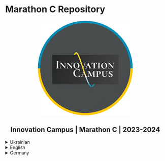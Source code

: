 # Marathon C Repository

<p align="center">
  <a href="https://campus.kpi.kharkov.ua/ua/">
    <img src="imgs/Cumpus.png" alt="Innovation Campus" width="300" height="300">
  </a>
  <br>
  <h2 align="center"><strong>Innovation Campus | Marathon C | 2023-2024</strong></h2>
</p>

<details>
  <summary>Ukrainian</summary>

<span style = "margin-top: 5px;"></span>

> ⚠️**УВАГА:**
>
> Цей матеріал публікується лише для навчальних цілей. Оцінки в таблиці результатів можуть бути неточними, оскільки деякі завдання, такі як Sprint00, Race03 і Race01, були переглянуті після відправлення або не були виконані і не могли бути повторно виконані, на відміну від спринтів. Також в функціях теж можуть бути наявні помилки.
>
> Якщо ви просто шукаєте результати, [натисніть тут](#Завдання).

---

  ### Вступ
  Привіт усім! 👋
  Ласкаво просишу до моєї подорожі з **Марафону C**, програмою, яка занурює вас у складний світ кодування. Цей досвід - це не просто навчання написанню коду, це сприяння глибокому розумінню комп'ютерних наук, оволодінню методами вирішення проблем та підготовка до майбутніх технологічних викликів в ІТ. Це подорож, де наполегливість окупається, а кожна подолана перешкода сприяє твоєму зростанню як програміста.

  Освіта - це не просто сходинка, це життєво важлива частина самого життя. Якщо ви готові приступити до цього захоплюючого виклику, давайте зануримось у нього разом!

## Що таке Марафон С?

Марафон C - це інтенсивне вивчення основ програмування. Хоча шлях може бути складним, винагорода - міцний фундамент в інформатиці та готовність до роботи з передовими технологіями - безцінна. Філософія програми проста і водночас глибока: **«Освіта - це не просто підготовка до життя, це невід'ємна частина життя».**

  ### У чому полягає велика ідея?
  Основна ідея цього Марафону проста: знайди свій шлях до успіху.

  Основне питання, яке лежить в основі цього досвіду, полягає в наступному:
  Як ефективно використати всі компоненти освітньої системи, щоб отримати якомога більше досвіду?

  Сам виклик простий - почати вивчати програмування.

  ### Подорож
  Як ефективно використовувати всі компоненти освітньої системи, щоб отримати якомога більше досвіду?

### Виклик:
**Почніть вивчати програмування!**

---

## Досліджуємо

### Навідні запитання

Ось деякі з питань, які змусили мене замислитися і допомогли мені почати свою подорож. Можливо, вони допоможуть і вам:

- Хто я? Який в мене досвід? Чому я хочу вивчати програмування?
- Які ідеї я можу втілити в життя за допомогою програмування?
- Які навички я хочу розвинути та які проекти хотів би створити?
- Що мені потрібно для початку? Чи готовий я зробити цей крок?

### Направляючі вправи

Ось як я крок за кроком вирішував цю задачу:

1. **Дізнався про операційні системи (ОС)** та встановив необхідні інструменти для роботи.
2. **Підключився до ucode connect** та дослідив середовище.
3. Відкрив утиліту **Terminal/iTerm**, щоб звикнути до інтерфейсу **командного рядка**.
4. Дослідив текстові редактори на кшталт **Vim** або **Emacs** (з Vim довелося довго розбиратися, особливо як вийти з нього 😅).
5. Подивився підручники та клонував свій перший Git-репозиторій за допомогою `git clone`.
6. Співпрацював з колегами, обмінюючись знаннями та досвідом.

---

## Аналіз

Ось чого я навчився:

- Завжди ретельно аналізуйте приклади, деталі мають значення.
- Дотримуйтесь завдань, викладених у завданні - ніяких обхідних шляхів чи зайвих деталей.
- Дотримуйтесь інструкцій щодо подання роботи - тримайте її чистою та структурованою.
- Використовуйте такі інструменти, як термінал або iTerm з командою `zsh`.
- Навчання за принципом «рівний-рівному» - це фантастика, а прохання про допомогу - ознака сили.
- Нарешті, **мисліть критично і йдіть за білим кроликом**.

---

  ## Використані технології
  <div style = "display: flex; align-items: flex-start; gap: 10px;">
      <span style = "margin-top: 10px;"><b>Мови програмування:</b></span>
  <div style = "display: flex; gap: 10px;">
    <img src = "https://skillicons.dev/icons?i=bash" alt = "Bash" style = "width: 40px; height: 40px;">
    <img src = "https://skillicons.dev/icons?i=c" alt = "C" style = "width: 40px; height: 40px;">
  </div>
</div>

<span style = "margin-top: 10px;"></span>

  <div style = "display: flex; align-items: flex-start; gap: 10px;">
      <span style = "margin-top: 10px;"><b>Обладнання:</b></span>
  <div style = "display: flex; gap: 10px;">
    <img src = "https://skillicons.dev/icons?i=vim" alt = "Vim" style = "width: 40px; height: 40px;">
    <img src = "https://skillicons.dev/icons?i=emacs" alt = "Emacs" style = "width: 40px; height: 40px;">
    <img src = "https://skillicons.dev/icons?i=git" alt = "Git" style = "width: 40px; height: 40px;">
    <img src = "https://skillicons.dev/icons?i=github" alt = "Github" style = "width: 40px; height: 40px;">
    <img src = "https://skillicons.dev/icons?i=gitlab" alt = "Gitlab" style = "width: 40px; height: 40px;">
    <img src = "https://skillicons.dev/icons?i=md" alt = "Markdown" style = "width: 40px; height: 40px;">
  </div>
</div>

<span style = "margin-top: 10px;"></span>

  <div style = "display: flex; align-items: flex-start; gap: 10px;">
      <span style = "margin-top: 10px;"><b>Операційна система:</b></span>
  <div style = "display: flex; gap: 10px;">
    <img src = "https://skillicons.dev/icons?i=linux" alt = "Linux" style = "width: 40px; height: 40px;">
    <img src = "https://skillicons.dev/icons?i=apple" alt = "MacOS" style = "width: 40px; height: 40px;">
    <img src = "https://skillicons.dev/icons?i=windows" alt = "Windows" style = "width: 40px; height: 40px;">
  </div>
</div>

  ## <h2 id="Завдання">Завдання</h2>

| Name         | Description                                                                 | Oracle Mark | Total Mark |
|--------------|-----------------------------------------------------------------------------|:-----------:|:----------:|
| [Sprint00](./Sprint00)     | Основи UNIX-систем (shell, термінал, утиліти UNIX, git тощо).    |     65      |     82     |
| [Sprint01](./Sprint01)     | Основи написання коду на C (цикли, змінні, функції тощо).        |     40      |     70     |
| [Sprint02](./Sprint02)     | Стандартні функції та основи реалізації математики в мові C.      |     94      |     97     |
| [Sprint03](./Sprint03)     | Покажчики в мові C та більш складні алгоритми.                                 |     80      |     90     |
| [Checkpoint00](./Checkpoint00) | Випробуйте себе без інтернету, однолітків, конспектів, книжок чи будь-якої іншої сторонньої допомоги. |    102      |    102     |
| [Race00](./Race00)       | Представлення 3D куба та піраміди на стандартному виводі.              |    100      |    100     |
| [Sprint04](./Sprint04)     | Масиви та похідні від них.                                           |     76      |     88     |
| [Sprint05](./Sprint05)     | Прості програми та аргументи командного рядка.                                |     35      |     68     |
| [Sprint06](./Sprint06)     | Власна бібліотека та алгоритми сортування.                                        |     69      |     85     |
| [Sprint07](./Sprint07)     | Розподіл та управління пам'яттю.                                   |     58      |     79     |
| [Sprint08](./Sprint08)     | Заголовкові файли та структури.                                               |     88      |     94     |
| [Checkpoint01](./Checkpoint01) | Випробуйте себе без інтернету, однолітків, конспектів, книжок чи будь-якої іншої сторонньої допомоги. |    115      |    115     |
| [Sprint09](./Sprint09)     | Makefile, макроси, стандартна помилка, покажчики функцій.                       |     52      |     76     |
| [Race01](./Race01)       | Розшифруйте зашифрований математичний вираз.                                          |      0      |      0     |
| [Sprint10](./Sprint10)     | Файловий ввід/вивід. Стандартний ввід та вивід.                                       |     40      |     70     |
| [Sprint11](./Sprint11)     | Зв'язний список.                                                               |     65      |     82     |
| [Race02](./Race02)       | Знайти найкоротший шлях у лабіринті між точками входу та виходу.      |     94      |     97     |
| [Race03](./Race03)       | Імітація заставки «Матриці».                                           |      0      |      0     |
| [Checkpoint02](./Checkpoint02) | Випробуйте себе без інтернету, однолітків, конспектів, книжок чи будь-якої іншої сторонньої допомоги. |     68      |     68     |

---

## Мої враження

Я працював над Марафоном С протягом січня та лютого 2024 року, і це був незабутній досвід для мене. Ця подорож - це поєднання рішучості, знань та співпраці. Якщо ви студент інноваційного кампусу, я наполегливо рекомендую вам зануритися у цю подорож - виклики будуть випробуванням для вас, але знання та навички, які ви отримаєте, будуть того варті.

Давайте програмувати наш шлях до успіху!

</details>

<details>
  <summary> English</summary>

<span style = "margin-top: 5px;"></span>

> ⚠️**CAUTION:**
>
> This material is published for informational purposes only. The grades in the results table may not be accurate, as some tasks such as Sprint00, Race03, and Race01 were revised after submission or failed and could not be retried, unlike sprints. There can also be errors in the functions.
>
> If you’re just looking for results, [click here](#tasks).

---

  ### Introduction
  Hey everyone! 👋
  Welcome to my journey with **Marathon C**, a transformative program that immerses you in the intricate world of coding. This experience is not just about learning to write code, it's about fostering a deep understanding of computer science, mastering problem-solving techniques, and preparing you for future technological challenges in IT. It's a journey where perseverance pays off and every obstacle you overcome contributes to your growth as a programmer.

  Education is not just a stepping stone, it is a vital part of life itself. If you are ready to take on this exciting challenge, let's dive in together!

## What’s Marathon C?

Marathon C is an intensive exploration of programming fundamentals. While the path may be challenging, the rewards — a strong foundation in computer science and readiness to tackle advanced technologies — are invaluable. The program’s philosophy is simple yet profound: **«education is not merely preparation for life, it’s an indispensable part of living.»**

  ### What’s the Big Idea?
  The core idea of this Marathon is simple: find your way to success.

  The essential question that drives the experience is:
  How can you effectively use all the components of an educational system to gain as much experience as possible?

  The challenge itself is straightforward — start learning programming.

  ### The Journey
  How to effectively use all the components of the educational system to get as much experience as possible?

### The Challenge:
**Start learning programming!**

---

## Let’s Investigate

### Guiding Questions

These are some of the questions that got me thinking and helped me start my journey. Maybe they’ll help you too:

- Who am I? What’s my background? Why do I want to learn programming?
- What ideas can I bring to life with programming?
- What skills do I want to develop, and what projects would I love to create?
- What do I need to get started? Am I ready to take the leap?

### Guiding Activities

Here’s how I tackled the challenge step by step:

1. **Learned about operating systems (OS)** and set up the tools I needed.
2. **Connected to the ucode connect** and explored the environment.
3. Opened the **Terminal/iTerm** utility to get comfortable with the **command-line interface**.
4. Explored the text editors like **Vim** or **Emacs** (it took a while to figure out how to exit Vim 😅).
5. Watched tutorials and cloned my first Git repository with `git clone`.
6. Collaborated with peers, sharing knowledge and experiences.

---

## The Analysis

Here’s what I learned:

- Always analyze examples carefully, the details matter.
- Stick to the tasks outlined in the challenge – no shortcuts or extra fluff.
- Follow the guidelines for submission – keep it clean and structured.
- Use tools like the Terminal or iTerm with `zsh`.
- Peer-to-peer learning is fantastic, and asking for help is a sign of strength.
- Finally, **think critically and follow the white rabbit.**

---

  ## Technologies Used
  <div style = "display: flex; align-items: flex-start; gap: 10px;">
      <span style = "margin-top: 10px;"><b>Programming Languages:</b></span>
  <div style = "display: flex; gap: 10px;">
    <img src = "https://skillicons.dev/icons?i=bash" alt = "Bash" style = "width: 40px; height: 40px;">
    <img src = "https://skillicons.dev/icons?i=c" alt = "C" style = "width: 40px; height: 40px;">
  </div>
</div>

<span style = "margin-top: 10px;"></span>

  <div style = "display: flex; align-items: flex-start; gap: 10px;">
      <span style = "margin-top: 10px;"><b>Tools:</b></span>
  <div style = "display: flex; gap: 10px;">
    <img src = "https://skillicons.dev/icons?i=vim" alt = "Vim" style = "width: 40px; height: 40px;">
    <img src = "https://skillicons.dev/icons?i=emacs" alt = "Emacs" style = "width: 40px; height: 40px;">
    <img src = "https://skillicons.dev/icons?i=git" alt = "Git" style = "width: 40px; height: 40px;">
    <img src = "https://skillicons.dev/icons?i=github" alt = "Github" style = "width: 40px; height: 40px;">
    <img src = "https://skillicons.dev/icons?i=gitlab" alt = "Gitlab" style = "width: 40px; height: 40px;">
    <img src = "https://skillicons.dev/icons?i=md" alt = "Markdown" style = "width: 40px; height: 40px;">
  </div>
</div>

<span style = "margin-top: 10px;"></span>

  <div style = "display: flex; align-items: flex-start; gap: 10px;">
      <span style = "margin-top: 10px;"><b>Operating System:</b></span>
  <div style = "display: flex; gap: 10px;">
    <img src = "https://skillicons.dev/icons?i=linux" alt = "Linux" style = "width: 40px; height: 40px;">
    <img src = "https://skillicons.dev/icons?i=apple" alt = "MacOS" style = "width: 40px; height: 40px;">
    <img src = "https://skillicons.dev/icons?i=windows" alt = "Windows" style = "width: 40px; height: 40px;">
  </div>
</div>

  ## Tasks

| Name         | Description                                                                 | Oracle Mark | Total Mark |
|--------------|-----------------------------------------------------------------------------|:-----------:|:----------:|
| [Sprint00](./Sprint00)     | The basics of UNIX systems (shell, terminal, UNIX utilities, git, etc).    |     65      |     82     |
| [Sprint01](./Sprint01)     | The basics of writing code in C (loops, variables, functions, etc).        |     40      |     70     |
| [Sprint02](./Sprint02)     | Standard functions and the basics of mathematics implementation in C.      |     94      |     97     |
| [Sprint03](./Sprint03)     | Pointers in C and more complex algorithms.                                 |     80      |     90     |
| [Checkpoint00](./Checkpoint00) | Challenge yourself without internet, peers, notes, books or any other third-party help. |    102      |    102     |
| [Race00](./Race00)       | Representation of 3d cube and pyramid on the standard output.              |    100      |    100     |
| [Sprint04](./Sprint04)     | Arrays and derivative from them.                                           |     76      |     88     |
| [Sprint05](./Sprint05)     | Simple programs and command-line arguments.                                |     35      |     68     |
| [Sprint06](./Sprint06)     | Own library and sorting algorithms.                                        |     69      |     85     |
| [Sprint07](./Sprint07)     | Memory allocation and memory management.                                   |     58      |     79     |
| [Sprint08](./Sprint08)     | Header files and structures.                                               |     88      |     94     |
| [Checkpoint01](./Checkpoint01) | Challenge yourself without internet, peers, notes, books or any other third-party help. |    115      |    115     |
| [Sprint09](./Sprint09)     | Makefile, macros, standard error, function pointers.                       |     52      |     76     |
| [Race01](./Race01)       | Decode encrypted math expression.                                          |      0      |      0     |
| [Sprint10](./Sprint10)     | File I/O. Standard input and output.                                       |     40      |     70     |
| [Sprint11](./Sprint11)     | Linked list.                                                               |     65      |     82     |
| [Race02](./Race02)       | Find the shortest path in the maze between the entry and exit points.      |     94      |     97     |
| [Race03](./Race03)       | Simulate the Matrix screensaver.                                           |      0      |      0     |
| [Checkpoint02](./Checkpoint02) | Challenge yourself without internet, peers, notes, books or any other third-party help. |     68      |     68     |


---

## My Takeaway

I worked on Marathon C throughout January and February 2024, and it’s been an unforgettable experience. This journey is a blend of determination, knowledge, and collaboration. If you’re a student of Innovation Campus, I highly recommend diving in – the challenges will test you, but the skills you gain are worth it.

Let’s code our way to success!

</details>

<details>
  <summary>Germany</summary>

<span style = "margin-top: 5px;"></span>
  
> ⚠️ **WARNUNG:**
>
> Dieses Material wird nur zu Informationszwecken veröffentlicht. Die Punktzahlen in der Ergebnistabelle können ungenau sein, da einige Aufgaben, wie Sprint00, Race03 und Race01, nach der Einreichung überarbeitet wurden oder nicht abgeschlossen wurden und im Gegensatz zu Sprints nicht wiederholt werden konnten. Es können auch Fehler in den Funktionen enthalten sein.
>
> Wenn Sie nur nach Ergebnissen suchen, [klicken Sie hier](#Aufgaben).

---

  ### Einleitung
  Hallo zusammen 👋.
  Willkommen auf meiner Reise mit **Marathon C**, einem transformativen Programm, das Sie in die komplexe Welt des Programmierens eintauchen lässt. Bei dieser Erfahrung geht es nicht nur darum, zu lernen, wie man Code schreibt, sondern auch darum, ein tiefes Verständnis für Informatik zu entwickeln, Problemlösungstechniken zu beherrschen und sich auf zukünftige technologische Herausforderungen in der IT vorzubereiten. Es ist eine Reise, bei der sich Beharrlichkeit auszahlt und jedes Hindernis, das Sie überwinden, zu Ihrem Wachstum als Programmierer beiträgt.

  Die Ausbildung ist nicht nur ein Sprungbrett, sondern ein wichtiger Teil des Lebens selbst. Wenn Sie bereit sind, sich dieser spannenden Herausforderung zu stellen, lassen Sie uns gemeinsam eintauchen!

## Was ist Marathon C?

Der C-Marathon ist ein intensives Studium der Programmiergrundlagen. Auch wenn der Weg dorthin herausfordernd sein kann, sind die Belohnungen - eine solide Grundlage in Informatik und die Bereitschaft, mit Spitzentechnologien zu arbeiten - unbezahlbar. Die Philosophie des Programms ist einfach und doch tiefgründig: **«Bildung ist nicht nur eine Vorbereitung auf das Leben, sie ist ein integraler Bestandteil des Lebens.»**

  ### Was ist die große Idee?
  Der Grundgedanke dieses Marathons ist einfach: Finde deinen Weg zum Erfolg.

  Die Hauptfrage, die dieser Erfahrung zugrunde liegt, ist die folgende:
  Wie kann man alle Komponenten des Bildungssystems effektiv nutzen, um so viele Erfahrungen wie möglich zu sammeln?

  Die Herausforderung selbst ist einfach - fangen Sie an, programmieren zu lernen.

  ### Reise
  Wie kann man alle Komponenten des Bildungssystems effektiv nutzen, um so viel Erfahrung wie möglich zu sammeln?

### Die Herausforderung:
**Beginnen Sie zu programmieren!**

---

## Erkunden.

### Leitende Fragen

Hier sind einige der Fragen, die mich zum Nachdenken gebracht und mir geholfen haben, meine Reise zu beginnen. Vielleicht helfen sie auch Ihnen:

- Wer bin ich? Welche Erfahrungen habe ich? Warum möchte ich programmieren lernen?
- Welche Ideen kann ich mit dem Programmieren verwirklichen?
- Welche Fähigkeiten möchte ich entwickeln und welche Projekte würde ich gerne realisieren?
- Was brauche ich, um anzufangen? Bin ich bereit, diesen Schritt zu tun?

### Leitende Übungen

So habe ich dieses Problem Schritt für Schritt gelöst:

1) **Betriebssysteme (OS)** kennengelernt und die Tools installiert, die ich für den Einstieg brauchte.
2. Verbinden Sie sich mit ucode connect** und erkunden Sie die Umgebung.
3. Ich öffnete das Dienstprogramm **Terminal/iTerm**, um mich an die **Befehlszeilenschnittstelle** zu gewöhnen.
4. Ich erkundete Texteditoren wie **Vim** oder **Emacs** (ich brauchte lange, um herauszufinden, wie man Vim beendet, vor allem, wie man ihn beendet 😅).
5. Ich habe mir Tutorials angesehen und mein erstes Git-Repository mit `git clone` geklont.
6. Ich habe mit Kollegen zusammengearbeitet und Wissen und Erfahrungen ausgetauscht.

---

## Analyse

Das habe ich gelernt:

- Analysieren Sie die Beispiele immer gründlich, auf die Details kommt es an.
- Halten Sie sich an die in der Aufgabenstellung beschriebenen Aufgaben - keine Umgehungslösungen oder unnötige Details.
- Befolgen Sie die Anweisungen für die Abgabe Ihrer Arbeit - halten Sie sie sauber und strukturiert.
- Verwenden Sie Tools wie ein Terminal oder iTerm mit dem Befehl `zsh'.
- Peer-to-Peer-Lernen ist fantastisch, und um Hilfe zu bitten ist ein Zeichen von Stärke.
- Und schließlich: **Denken Sie kritisch und folgen Sie dem weißen Kaninchen**.

---

  ## Verwendete Technologien
  <div style = "display: flex; align-items: flex-start; gap: 10px;">
      <span style = "margin-top: 10px;"><b>Programmiersprachen:</b></span>
  <div style = "display: flex; gap: 10px;">
    <img src = "https://skillicons.dev/icons?i=bash" alt = "Bash" style = "width: 40px; height: 40px;">
    <img src = "https://skillicons.dev/icons?i=c" alt = "C" style = "width: 40px; height: 40px;">
  </div>
</div>

<span style = "margin-top: 10px;"></span>

  <div style = "display: flex; align-items: flex-start; gap: 10px;">
      <span style = "margin-top: 10px;"><b>Werkzeuge:</b></span>
  <div style = "display: flex; gap: 10px;">
    <img src = "https://skillicons.dev/icons?i=vim" alt = "Vim" style = "width: 40px; height: 40px;">
    <img src = "https://skillicons.dev/icons?i=emacs" alt = "Emacs" style = "width: 40px; height: 40px;">
    <img src = "https://skillicons.dev/icons?i=git" alt = "Git" style = "width: 40px; height: 40px;">
    <img src = "https://skillicons.dev/icons?i=github" alt = "Github" style = "width: 40px; height: 40px;">
    <img src = "https://skillicons.dev/icons?i=gitlab" alt = "Gitlab" style = "width: 40px; height: 40px;">
    <img src = "https://skillicons.dev/icons?i=md" alt = "Markdown" style = "width: 40px; height: 40px;">
  </div>
</div>

<span style = "margin-top: 10px;"></span>

  <div style = "display: flex; align-items: flex-start; gap: 10px;">
      <span style = "margin-top: 10px;"><b>Betriebssystem:</b></span>
  <div style = "display: flex; gap: 10px;">
    <img src = "https://skillicons.dev/icons?i=linux" alt = "Linux" style = "width: 40px; height: 40px;">
    <img src = "https://skillicons.dev/icons?i=apple" alt = "MacOS" style = "width: 40px; height: 40px;">
    <img src = "https://skillicons.dev/icons?i=windows" alt = "Windows" style = "width: 40px; height: 40px;">
  </div>
</div>

---

  ## <h2 id="Aufgaben">Aufgaben</h2>

| Name         | Description                                                                 | Oracle Mark | Total Mark |
|--------------|-----------------------------------------------------------------------------|:-----------:|:----------:|
| [Sprint00](./Sprint00)     | Grundlagen von UNIX-Systemen (Shell, Terminal, UNIX-Dienstprogramme, git, usw.).    |     65      |     82     |
| [Sprint01](./Sprint01)     | Die Grundlagen des Schreibens von C-Code (Schleifen, Variablen, Funktionen, usw.).        |     40      |     70     |
| [Sprint02](./Sprint02)     | Standardfunktionen und Grundlagen der Implementierung von Mathematik in C.      |     94      |     97     |
| [Sprint03](./Sprint03)     | C Zeiger und komplexere Algorithmen.                                 |     80      |     90     |
| [Checkpoint00](./Checkpoint00) | Testen Sie sich selbst, ohne Internet, Mitschüler, Notizen, Bücher oder andere Hilfe von außen. |    102      |    102     |
| [Race00](./Race00)       | Repräsentation eines 3D-Würfels und einer Pyramide auf einer Standardausgabe.              |    100      |    100     |
| [Sprint04](./Sprint04)     | Arrays und ihre Ableitungen.                                           |     76      |     88     |
| [Sprint05](./Sprint05)     | Einfache Programme und Befehlszeilenargumente.                                |     35      |     68     |
| [Sprint06](./Sprint06)     | Eigene Bibliothek und Sortieralgorithmen.                                        |     69      |     85     |
| [Sprint07](./Sprint07)     | Speicherzuordnung und -verwaltung.                                   |     58      |     79     |
| [Sprint08](./Sprint08)     | Headerdateien und Strukturen.                                               |     88      |     94     |
| [Checkpoint01](./Checkpoint01) | Testen Sie sich selbst, ohne Internet, Mitschüler, Notizen, Bücher oder andere Hilfe von außen. |    115      |    115     |
| [Sprint09](./Sprint09)     | Makefile, Makros, Standardfehler, Funktionszeiger.                       |     52      |     76     |
| [Race01](./Race01)       | Entschlüsseln Sie den verschlüsselten mathematischen Ausdruck.                                          |      0      |      0     |
| [Sprint10](./Sprint10)     | Datei-E/A. Standard-Eingabe und -Ausgabe.                                       |     40      |     70     |
| [Sprint11](./Sprint11)     | Verknüpfte Liste.                                                               |     65      |     82     |
| [Race02](./Race02)       | Finde den kürzesten Weg im Labyrinth zwischen dem Eingangs- und dem Ausgangspunkt.      |     94      |     97     |
| [Race03](./Race03)       | Nachahmung des Matrix-Startbildschirms.                                           |      0      |      0     |
| [Checkpoint02](./Checkpoint02) | Testen Sie sich selbst, ohne Internet, Mitschüler, Notizen, Bücher oder andere Hilfe von außen. |     68      |     68     |

---

## Meine Eindrücke

Ich habe im Januar und Februar 2024 an Marathon C gearbeitet und es war eine unvergessliche Erfahrung für mich. Diese Reise ist eine Kombination aus Entschlossenheit, Wissen und Zusammenarbeit. Wenn Sie ein Student des Innovation Campus sind, empfehle ich Ihnen, sich auf diese Reise einzulassen - die Herausforderungen werden Sie auf die Probe stellen, aber das Wissen und die Fähigkeiten, die Sie erwerben werden, sind es wert.

Wir werden uns den Weg zum Erfolg programmieren!
  
</details>
